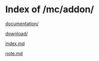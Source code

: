 # Index of /mc/addon/

[documentation/](./documentation/)

[download/](./download/)

[index.md](./index.md/)

[note.md](./note.md/)

